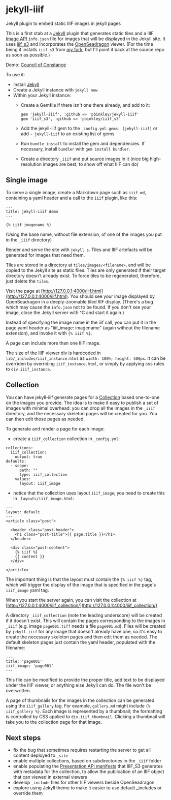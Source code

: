 # jekyll-iiif
Jekyll plugin to embed static IIIF images in jekyll pages

This is a first stab at a [Jekyll](https://jekyllrb.com/) plugin that generates static tiles and a IIIF [Image API](http://iiif.io/api/image/2.1/) ```info.json``` file for images that will be displayed in the Jekyll site. It uses [iiif_s3](https://github.com/cmoa/iiif_s3) and incorporates the [OpenSeadragon](https://openseadragon.github.io/) viewer. (For the time being it installs ```iiif_s3``` from [my fork](https://github.com/pbinkley/iiif_s3), but I'll point it back at the source repo as soon as possible.)

Demo: [Council of Constance](https://www.wallandbinkley.com/projects/2016/jekyll-iiif-demo/)

To use it:

- Install [Jekyll](https://jekyllrb.com/)
- Create a Jekyll instance with ```jekyll new```
- Within your Jekyll instance:
	- Create a Gemfile if there isn't one there already, and add to it:

		```
		gem 'jekyll-iiif', :github => 'pbinkley/jekyll-iiif'
		gem 'iiif_s3', :github => 'pbinkley/iiif_s3'
		```

	- Add the jekyll-iiif gem to the ```_config.yml```: ```gems: [jekyll-iiif]``` or add ```- jekyll-iiif``` to an existing list of gems
	- Run ```bundle install``` to install the gem and dependencies. If necessary, install ```bundler``` with ```gem install bundler```.
	- Create a directory ```_iiif``` and put source images in it (nice big high-resolution images are best, to show off what IIIF can do)

## Single image

To serve a single image, create a Markdown page such as ```iiif.md```, containing a yaml header and a call to the ```iiif``` plugin, like this:

```
---
title: jekyll-iiif demo
---

{% iiif imagename %}
```

(Using the base name, without file extension, of one of the images you put in the ```_iiif``` directory) 

Render and serve the site with ```jekyll s```. Tiles and IIIF artefacts will be generated for images that need them.

Tiles are stored in a directory at ```tiles/images/<filename>```, and will be copied to the Jekyll site as static files. Tiles are only generated if their target directory doesn't already exist. To force tiles to be regenerated, therefore, just delete the ```tiles```.

Visit the page at [http://127.0.0.1:4000/iiif.html](http://127.0.0.1:4000/iiif.html). You should see your image displayed by OpenSeadragon in a deeply-zoomable tiled IIIF display. (There's a bug which may cause the ```info.json``` not to be found. If you don't see your image, close the Jekyll server with \^C and start it again.)

Instead of specifying the image name in the iiif call, you can put it in the page yaml header as "iiif_image: imagename" (again without the filename extension), and invoke it with ```{% iiif %}```. 

A page can include more than one IIIF image.

The size of the IIIF viewer div is hardcoded in ```lib/_includes/iiif_instance.html``` as ```width: 100%; height: 500px```. It can be overriden by overriding ```iiif_instance.html```, or simply by applying css rules to ```div.iiif_instance```.

## Collection

You can have jekyll-iiif generate pages for a [Collection](https://jekyllrb.com/docs/collections/) based one-to-one on the images you provide. The idea is to make it easy to publish a set of images with minimal overhead: you can drop all the images in the ```_iiif``` directory, and the necessary skeleton pages will be created for you. You can then edit those pages as needed.

To generate and render a page for each image:

- create a ```iiif_collection``` collection in ```_config.yml```:

```
collections:
  iiif_collection:
    output: true
defaults:
  - scope:
      path: ""
      type: iiif_collection
    values:
      layout: iiif_image
```

- notice that the collection uses layout ```iiif_image```; you need to create this in ```_layouts/iiif_image.html```:

```
---
layout: default
---
<article class="post">

  <header class="post-header">
    <h1 class="post-title">{{ page.title }}</h1>
  </header>

  <div class="post-content">
    {% iiif %}
    {{ content }}
  </div>

</article>
```

The important thing is that the layout must contain the ```{% iiif %}``` tag, which will trigger the display of the image that is specified in the page's ```iiif_image``` yaml tag.

When you start the server again, you can visit the collection at [http://127.0.0.1:4000/iiif_collection/](http://127.0.0.1:4000/iiif_collection/)

A directory ```_iiif_collection``` (note the leading underscore) will be created if it doesn't exist. This will contain the pages corresponding to the images in ```_iiif``` (e.g. image ```page001.tiff``` needs a file ```page001.md```). Files will be created by ```jekyll-iiif``` for any image that doesn't already have one, so it's easy to create the necessary skeleton pages and then edit them as needed. The default skeleton pages just contain the yaml header, populated with the filename:

```
---
title: 'page001'
iiif_image: 'page001'
---

```

This file can be modified to provide the proper title, add text to be displayed under the IIIF viewer, or anything else Jekyll can do. The file won't be overwritten.

A page of thumbnails for the images in the collection can be generated using the ```iiif_gallery``` tag. For example, ```gallery.md``` might include ```{% iiif_gallery %}```. Each image is represented by a thumbnail; the formatting is controlled by CSS applied to ```div.iiif_thumbnail```. Clicking a thumbnail will take you to the collection page for that image.

## Next steps

- fix the bug that sometimes requires restarting the server to get all content deployed to ```_site```
- enable multiple collections, based on subdirectories in the ```_iiif``` folder
- enable populating the [Presentation API manifests](http://iiif.io/api/presentation/2.0/#manifest) that IIIF_S3 generates with metadata for the collection, to allow the publication of an IIIF object that can viewed in external viewers
- develop ```_include``` files for other IIIF viewers beside OpenSeadragon
- explore using Jekyll theme to make it easier to use default _includes or override them
